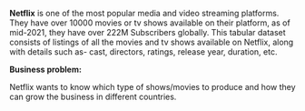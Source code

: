 **Netflix** is one of the most popular media and video streaming platforms. They have over 10000
 movies or tv shows available on their platform, as of mid-2021, they have over 222M Subscribers
 globally. This tabular dataset consists of listings of all the movies and tv shows available on Netflix,
 along with details such as- cast, directors, ratings, release year, duration, etc.

**Business problem:**

Netflix wants to know which type of shows/movies to produce and how they can grow the business
in different countries.
